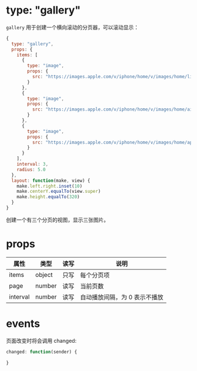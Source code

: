 # type: "gallery"

`gallery` 用于创建一个横向滚动的分页器，可以滚动显示：

```js
{
  type: "gallery",
  props: {
    items: [
      {
        type: "image",
        props: {
          src: "https://images.apple.com/v/iphone/home/v/images/home/limited_edition/iphone_7_product_red_large_2x.jpg"
        }
      },
      {
        type: "image",
        props: {
          src: "https://images.apple.com/v/iphone/home/v/images/home/airpods_large_2x.jpg"
        }
      },
      {
        type: "image",
        props: {
          src: "https://images.apple.com/v/iphone/home/v/images/home/apple_pay_large_2x.jpg"
        }
      }
    ],
    interval: 3,
    radius: 5.0
  },
  layout: function(make, view) {
    make.left.right.inset(10)
    make.centerY.equalTo(view.super)
    make.height.equalTo(320)
  }
}
```

创建一个有三个分页的视图，显示三张图片。

# props

属性 | 类型 | 读写 | 说明
---|---|---|---
items | object | 只写 | 每个分页项
page | number | 读写 | 当前页数
interval | number | 读写 | 自动播放间隔，为 0 表示不播放

# events

页面改变时将会调用 changed:

```js
changed: function(sender) {
  
}
```